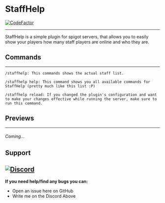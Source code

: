 # StaffHelp

[![CodeFactor](https://www.codefactor.io/repository/github/hcrenegade/staffhelp/badge)](https://www.codefactor.io/repository/github/hcrenegade/staffhelp)

---

StaffHelp is a simple plugin for spigot servers, that allows you to easily show your players how many staff players are online and who they are.

## Commands
---
```
/staffhelp: This commands shows the actual staff list. 

/staffhelp help: This command shows you all available commands for StaffHelp (pretty much like this list :P)

/staffhelp reload: If you changed the plugin's configuration and want to make your changes effective while running the server, make sure to run this command.
```

## Previews
---
###### Coming...


## Support
[![Discord](https://img.shields.io/discord/498923118413479937.svg?logo=discord&style=flat)](https://discord.gg/sm6CQvy)
---
__If you need help/find any bugs you can:__
- Open an issue here on GitHub
- Write me on  the Discord Above
